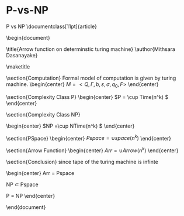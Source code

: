 # P-vs-NP
P vs NP
\documentclass[11pt]{article}

\begin{document}

\title{Arrow function on determinstic turing machine}
\author{Mithsara Dasanayake}

\maketitle

\section{Computation}
Formal model of computation is given by turing machine.
\begin{center}
$M = <Q,\Gamma,b,\varepsilon, \sigma, q_0, F>$
\end{center}  


\section{Complexity Class P}
\begin{center}
$P = \cup  Time(n^k) $
\end{center}

\section{Complexity Class NP}

\begin{center}
$NP =\cup  NTime(n^k)  $
\end{center}

\section{PSpace}
\begin{center}
$Pspace = \cup space(n^k)$
\end{center}


\section{Arrow Function}
\begin{center}
$Arr = \cup Arrow(n^k)$
\end{center}

\section{Conclusion}
since tape of the turing machine is infinte

\begin{center}
Arr = Pspace

NP $\subset$ Pspace

P = NP
\end{center}



\end{document}


